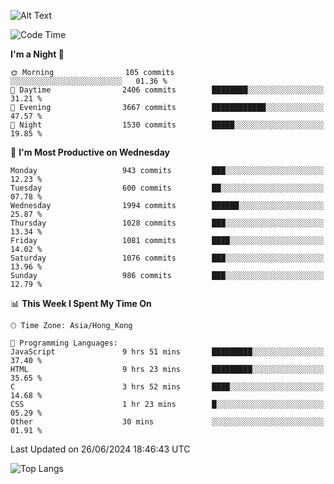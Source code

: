 ![Alt Text](https://media.tenor.com/3Gehha8RO-sAAAAC/goose-dance.gif)

<!--START_SECTION:waka-->
![Code Time](http://img.shields.io/badge/Code%20Time-186%20hrs%2056%20mins-blue)

**I'm a Night 🦉** 

```text
🌞 Morning                105 commits         ░░░░░░░░░░░░░░░░░░░░░░░░░   01.36 % 
🌆 Daytime                2406 commits        ████████░░░░░░░░░░░░░░░░░   31.21 % 
🌃 Evening                3667 commits        ████████████░░░░░░░░░░░░░   47.57 % 
🌙 Night                  1530 commits        █████░░░░░░░░░░░░░░░░░░░░   19.85 % 
```
📅 **I'm Most Productive on Wednesday** 

```text
Monday                   943 commits         ███░░░░░░░░░░░░░░░░░░░░░░   12.23 % 
Tuesday                  600 commits         ██░░░░░░░░░░░░░░░░░░░░░░░   07.78 % 
Wednesday                1994 commits        ██████░░░░░░░░░░░░░░░░░░░   25.87 % 
Thursday                 1028 commits        ███░░░░░░░░░░░░░░░░░░░░░░   13.34 % 
Friday                   1081 commits        ████░░░░░░░░░░░░░░░░░░░░░   14.02 % 
Saturday                 1076 commits        ███░░░░░░░░░░░░░░░░░░░░░░   13.96 % 
Sunday                   986 commits         ███░░░░░░░░░░░░░░░░░░░░░░   12.79 % 
```


📊 **This Week I Spent My Time On** 

```text
🕑︎ Time Zone: Asia/Hong_Kong

💬 Programming Languages: 
JavaScript               9 hrs 51 mins       █████████░░░░░░░░░░░░░░░░   37.40 % 
HTML                     9 hrs 23 mins       █████████░░░░░░░░░░░░░░░░   35.65 % 
C                        3 hrs 52 mins       ████░░░░░░░░░░░░░░░░░░░░░   14.68 % 
CSS                      1 hr 23 mins        █░░░░░░░░░░░░░░░░░░░░░░░░   05.29 % 
Other                    30 mins             ░░░░░░░░░░░░░░░░░░░░░░░░░   01.91 % 
```


 Last Updated on 26/06/2024 18:46:43 UTC
<!--END_SECTION:waka-->

![Top Langs](https://github-readme-stats-rose-phi.vercel.app/api/top-langs/?username=jxncted\&layout=compact&hide=c,assembly,jupyter%20notebook)
